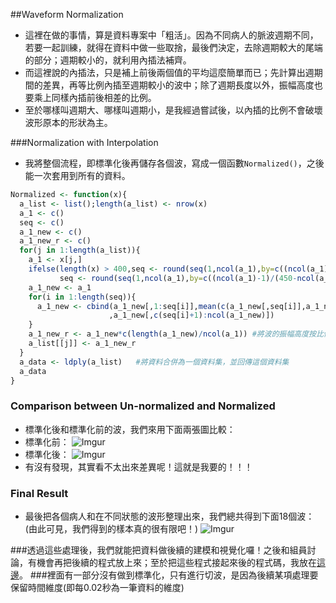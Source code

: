 ##Waveform Normalization
- 這裡在做的事情，算是資料專案中「粗活」。因為不同病人的脈波週期不同，若要一起訓練，就得在資料中做一些取捨，最後們決定，去除週期較大的尾端的部分；週期較小的，就利用內插法補齊。
- 而這裡說的內插法，只是補上前後兩個值的平均這麼簡單而已；先計算出週期間的差異，再等比例內插至週期較小的波中；除了週期長度以外，振幅高度也要乘上同樣內插前後相差的比例。
- 至於哪樣叫週期大、哪樣叫週期小，是我經過嘗試後，以內插的比例不會破壞波形原本的形狀為主。

###Normalization with Interpolation
- 我將整個流程，即標準化後再儲存各個波，寫成一個函數```Normalized()```，之後能一次套用到所有的資料。
```R
Normalized <- function(x){
  a_list <- list();length(a_list) <- nrow(x)
  a_1 <- c()
  seq <- c()
  a_1_new <- c()
  a_1_new_r <- c()
  for(j in 1:length(a_list)){
    a_1 <- x[j,]
    ifelse(length(x) > 400,seq <- round(seq(1,ncol(a_1),by=c((ncol(a_1)-1)/(800-ncol(a_1))))),   #這邊的seq，是按比例內插所需要的「位置」向量
           seq <- round(seq(1,ncol(a_1),by=c((ncol(a_1)-1)/(450-ncol(a_1))))))  #至於為什麼要用400和800，就如同上面所說的，是嘗試之後的結果
    a_1_new <- a_1
    for(i in 1:length(seq)){
      a_1_new <- cbind(a_1_new[,1:seq[i]],mean(c(a_1_new[,seq[i]],a_1_new[,seq[i]+1]))  #接著就按照位置向量，將其後兩個值的平均插入
                      ,a_1_new[,c(seq[i]+1):ncol(a_1_new)])
    }
    a_1_new_r <- a_1_new*c(length(a_1_new)/ncol(a_1)) #將波的振幅高度按比例提高
    a_list[[j]] <- a_1_new_r
  }
  a_data <- ldply(a_list)   #將資料合併為一個資料集，並回傳這個資料集
  a_data
}

```

### Comparison between Un-normalized and Normalized
 - 標準化後和標準化前的波，我們來用下面兩張圖比較：
 - 標準化前：
 ![Imgur](http://i.imgur.com/fXo4QTC.jpg)
 - 標準化後：
 ![Imgur](http://i.imgur.com/6xtjoya.jpg)
 - 有沒有發現，其實看不太出來差異呢！這就是我要的！！！

### Final Result
 - 最後把各個病人和在不同狀態的波形整理出來，我們總共得到下面18個波：(由此可見，我們得到的樣本真的很有限吧！)
 ![Imgur](http://i.imgur.com/yjXYn3x.jpg)
 
###透過這些處理後，我們就能把資料做後續的建模和視覺化囉！之後和組員討論，有機會再把後續的程式放上來；至於把這些程式接起來後的程式碼，我放在[這邊](https://github.com/chenhsishen/Pulse-Wave-Analysis/blob/master/Complete-Solution.R)。
###裡面有一部分沒有做到標準化，只有進行切波，是因為後續某項處理要保留時間維度(即每0.02秒為一筆資料的維度)
